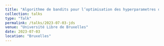 ```yaml
---
title: "Algorithme de bandits pour l’optimisation des hyperparametres de réseaux de neurones."
collection: talks
type: "Talk"
permalink: /talks/2023-07-03-jds
venue: "Université Libre de Bruxelles"
date: 2023-07-03
location: "Bruxelles"
---
```

